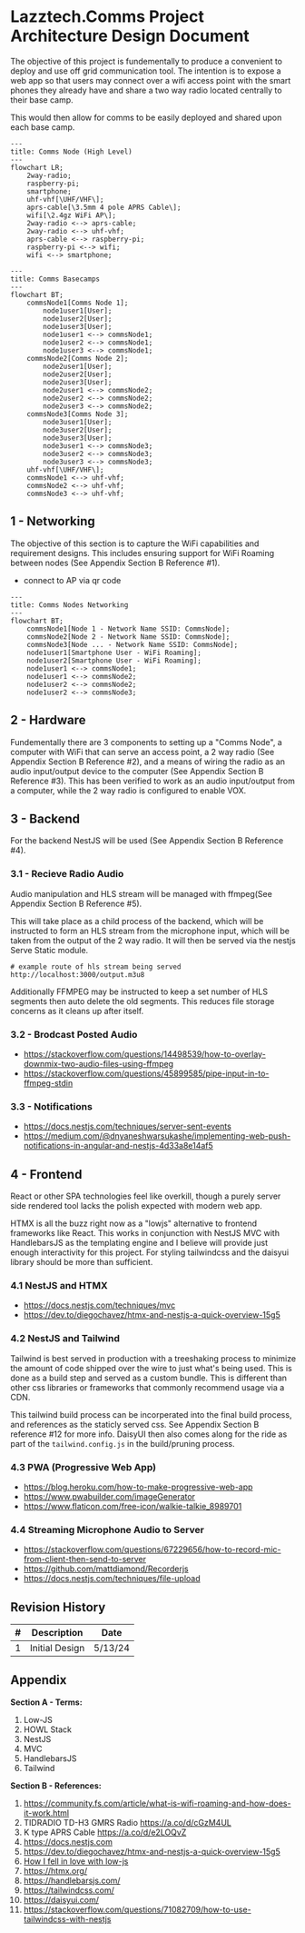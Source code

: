 # Lazztech.Comms Project Architecture Design Document

The objective of this project is fundementally to produce a convenient to deploy and use off grid communication tool. The intention is to expose a web app so that users may connect over a wifi access point with the smart phones they already have and share a two way radio located centrally to their base camp.

This would then allow for comms to be easily deployed and shared upon each base camp.

```mermaid
---
title: Comms Node (High Level)
---
flowchart LR;
    2way-radio;
    raspberry-pi;
    smartphone;
    uhf-vhf[\UHF/VHF\];
    aprs-cable[\3.5mm 4 pole APRS Cable\];
    wifi[\2.4gz WiFi AP\];
    2way-radio <--> aprs-cable;
    2way-radio <--> uhf-vhf;
    aprs-cable <--> raspberry-pi;
    raspberry-pi <--> wifi;
    wifi <--> smartphone;
```

```mermaid
---
title: Comms Basecamps
---
flowchart BT;
    commsNode1[Comms Node 1];
        node1user1[User];
        node1user2[User];
        node1user3[User];
        node1user1 <--> commsNode1;
        node1user2 <--> commsNode1;
        node1user3 <--> commsNode1;
    commsNode2[Comms Node 2];
        node2user1[User];
        node2user2[User];
        node2user3[User];
        node2user1 <--> commsNode2;
        node2user2 <--> commsNode2;
        node2user3 <--> commsNode2;
    commsNode3[Comms Node 3];
        node3user1[User];
        node3user2[User];
        node3user3[User];
        node3user1 <--> commsNode3;
        node3user2 <--> commsNode3;
        node3user3 <--> commsNode3;
    uhf-vhf[\UHF/VHF\];
    commsNode1 <--> uhf-vhf;
    commsNode2 <--> uhf-vhf;
    commsNode3 <--> uhf-vhf;
```

## 1 - Networking

The objective of this section is to capture the WiFi capabilities and requirement designs. This includes ensuring support for WiFi Roaming between nodes (See Appendix Section B Reference #1).

- connect to AP via qr code

```mermaid
---
title: Comms Nodes Networking
---
flowchart BT;
    commsNode1[Node 1 - Network Name SSID: CommsNode];
    commsNode2[Node 2 - Network Name SSID: CommsNode];
    commsNode3[Node ... - Network Name SSID: CommsNode];
    node1user1[Smartphone User - WiFi Roaming];
    node1user2[Smartphone User - WiFi Roaming];
    node1user1 <--> commsNode1;
    node1user1 <--> commsNode2;
    node1user2 <--> commsNode2;
    node1user2 <--> commsNode3;
```

## 2 - Hardware

Fundementally there are 3 components to setting up a "Comms Node", a computer with WiFi that can serve an access point, a 2 way radio (See Appendix Section B Reference #2), and a means of wiring the radio as an audio input/output device to the computer (See Appendix Section B Reference #3). This has been verified to work as an audio input/output from a computer, while the 2 way radio is configured to enable VOX.

## 3 - Backend

For the backend NestJS will be used (See Appendix Section B Reference #4).

### 3.1 - Recieve Radio Audio

Audio manipulation and HLS stream will be managed with ffmpeg(See Appendix Section B Reference #5).

This will take place as a child process of the backend, which will be instructed to form an HLS stream from the microphone input, which will be taken from the output of the 2 way radio. It will then be served via the nestjs Serve Static module.

```
# example route of hls stream being served
http://localhost:3000/output.m3u8
```

Additionally FFMPEG may be instructed to keep a set number of HLS segments then auto delete the old segments. This reduces file storage concerns as it cleans up after itself.

### 3.2 - Brodcast Posted Audio
- https://stackoverflow.com/questions/14498539/how-to-overlay-downmix-two-audio-files-using-ffmpeg
- https://stackoverflow.com/questions/45899585/pipe-input-in-to-ffmpeg-stdin

### 3.3 - Notifications

- https://docs.nestjs.com/techniques/server-sent-events
- https://medium.com/@dnyaneshwarsukashe/implementing-web-push-notifications-in-angular-and-nestjs-4d33a8e14af5

## 4 - Frontend

React or other SPA technologies feel like overkill, though a purely server side rendered tool lacks the polish expected with modern web app.

HTMX is all the buzz right now as a "lowjs" alternative to frontend frameworks like React. This works in conjunction with NestJS MVC with HandlebarsJS as the templating engine and I believe will provide just enough interactivity for this project. For styling tailwindcss and the daisyui library should be more than sufficient.

### 4.1 NestJS and HTMX

- https://docs.nestjs.com/techniques/mvc
- https://dev.to/diegochavez/htmx-and-nestjs-a-quick-overview-15g5

### 4.2 NestJS and Tailwind

Tailwind is best served in production with a treeshaking process to minimize the amount of code shipped over the wire to just what's being used. This is done as a build step and served as a custom bundle. This is different than other css libraries or frameworks that commonly recommend usage via a CDN.

This tailwind build process can be incorperated into the final build process, and references as the staticly served css. See Appendix Section B reference #12 for more info. DaisyUI then also comes along for the ride as part of the `tailwind.config.js` in the build/pruning process.

### 4.3 PWA (Progressive Web App)

- https://blog.heroku.com/how-to-make-progressive-web-app
- https://www.pwabuilder.com/imageGenerator
- https://www.flaticon.com/free-icon/walkie-talkie_8989701

### 4.4 Streaming Microphone Audio to Server

- https://stackoverflow.com/questions/67229656/how-to-record-mic-from-client-then-send-to-server
- https://github.com/mattdiamond/Recorderjs
- https://docs.nestjs.com/techniques/file-upload

## Revision History

| # |  Description | Date |
| -------- | ------- | ------- |
| 1 | Initial Design | 5/13/24 |

## Appendix

**Section A - Terms:**
1. Low-JS
2. HOWL Stack
3. NestJS
4. MVC
5. HandlebarsJS
6. Tailwind

**Section B - References:**
1. https://community.fs.com/article/what-is-wifi-roaming-and-how-does-it-work.html
2. TIDRADIO TD-H3 GMRS Radio https://a.co/d/cGzM4UL
3. K type APRS Cable https://a.co/d/e2LOQvZ
4. https://docs.nestjs.com
5. https://dev.to/diegochavez/htmx-and-nestjs-a-quick-overview-15g5
6. [How I fell in love with low-js](https://edofic.com/posts/2022-01-28-low-js/)
8. https://htmx.org/
9. https://handlebarsjs.com/
10. https://tailwindcss.com/
11. https://daisyui.com/
12. https://stackoverflow.com/questions/71082709/how-to-use-tailwindcss-with-nestjs
